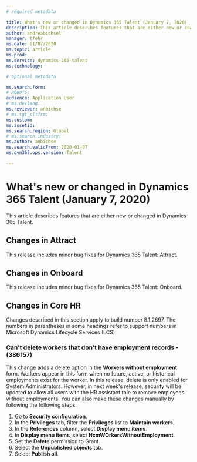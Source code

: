 ```yaml
---
# required metadata

title: What's new or changed in Dynamics 365 Talent (January 7, 2020)
description: This article describes features that are either new or changed in Microsoft Dynamics 365 Talent.
author: andreabichsel
manager: tfehr
ms.date: 01/07/2020
ms.topic: article
ms.prod: 
ms.service: dynamics-365-talent
ms.technology: 

# optional metadata

ms.search.form: 
# ROBOTS: 
audience: Application User
# ms.devlang: 
ms.reviewer: anbichse
# ms.tgt_pltfrm: 
ms.custom: 
ms.assetid: 
ms.search.region: Global
# ms.search.industry: 
ms.author: anbichse
ms.search.validFrom: 2020-01-07
ms.dyn365.ops.version: Talent

---
```

# What's new or changed in Dynamics 365 Talent (January 7, 2020)

This article describes features that are either new or changed in Dynamics 365 Talent.

## Changes in Attract

This release includes minor bug fixes for Dynamics 365 Talent: Attract.

## Changes in Onboard

This release includes minor bug fixes for Dynamics 365 Talent: Onboard.

## Changes in Core HR

Changes described in this section apply to build number 8.1.2697. The numbers in parentheses in some headings refer to support numbers in Microsoft Dynamics Lifecycle Services (LCS).

 
### Can't delete workers that don't have employment records - (386157)

This change adds a delete option in the **Workers without employment** form. Workers appear in this form when no future, active, or historical employments exist for the worker. In this release, delete is only enabled for System Administrators. However, in next week's release, security will be updated to allow all users with the HR assistant role to remove employees without employments. You can also make these changes manually by following the following steps.

1. Go to **Security configuration**.
2. In the **Privileges** tab, filter the **Privileges** list to **Maintain workers**.
3. In the **References** column, select **Display menu items**.
4. In **Display menu items**, select **HcmWOrkersWithoutEmployment**.
5. Set the **Delete** permission to Grant.
6. Select the **Unpublished objects** tab.
7. Select **Publish all**.
